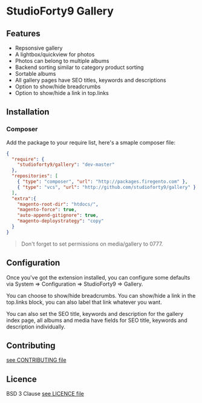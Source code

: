 # StudioForty9 Gallery

## Features

- Repsonsive gallery
- A lightbox/quickview for photos
- Photos can belong to multiple albums
- Backend sorting similar to category product sorting
- Sortable albums
- All gallery pages have SEO titles, keywords and descriptions
- Option to show/hide breadcrumbs
- Option to show/hide a link in top.links

## Installation

### Composer

Add the package to your require list, here's a smaple composer file:

```json
{
  "require": {
    "studioforty9/gallery": "dev-master"
  },
  "repositories": [
    { "type": "composer", "url": "http://packages.firegento.com" },
    { "type": "vcs", "url": "http://github.com/studioforty9/gallery" }
  ],
  "extra":{
    "magento-root-dir": "htdocs/",
    "magento-force": true,
    "auto-append-gitignore": true,
    "magento-deploystrategy": "copy"
  }
}
```


> Don't forget to set permissions on media/gallery to 0777.


## Configuration

Once you've got the extension installed, you can configure some defaults via System => Configuration => StudioForty9 => Gallery.

You can choose to show/hide breadcrumbs. You can show/hide a link in the top.links block, you can also label that link whatever you want.

You can also set the SEO title, keywords and description for the gallery index page, all albums and media have fields for SEO title, keywords and description individually.

## Contributing

[see CONTRIBUTING file](https://github.com/studioforty9/recaptcha/blob/master/CONTRIBUTING.md)

## Licence

BSD 3 Clause [see LICENCE file](https://github.com/studioforty9/recaptcha/blob/master/LICENCE)
